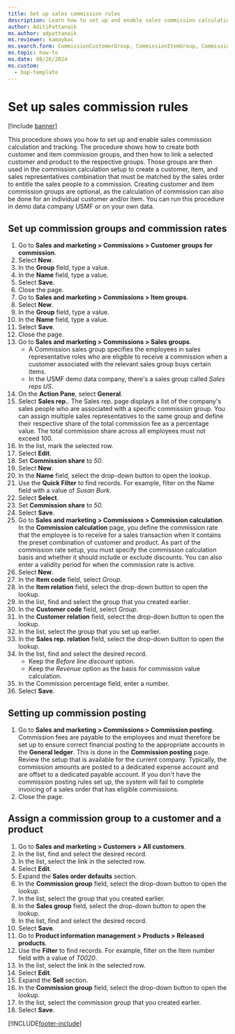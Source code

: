 ```yaml
---
title: Set up sales commission rules
description: Learn how to set up and enable sales commission calculation and tracking, including a step-by-step process using the USMF demo data company.
author: AditiPattanaik
ms.author: adpattanaik
ms.reviewer: kamaybac
ms.search.form: CommissionCustomerGroup, CommissionItemGroup, CommissionSalesGroup, CommissionSalesMember, DirPartyLookup, CommissionCalc, InventPosting, CustTable, EcoResProductDetailsExtended, CommissionEmplSalesGroup 
ms.topic: how-to
ms.date: 08/26/2024
ms.custom: 
  - bap-template
---
```


# Set up sales commission rules

[!include [banner](../../includes/banner.md)]

This procedure shows you how to set up and enable sales commission calculation and tracking. The procedure shows how to create both customer and item commission groups, and then how to link a selected customer and product to the respective groups. Those groups are then used in the commission calculation setup to create a customer, item, and sales representatives combination that must be matched by the sales order to entitle the sales people to a commission. Creating customer and item commission groups are optional, as the calculation of commission can also be done for an individual customer and/or item. You can run this procedure in demo data company USMF or on your own data.

## Set up commission groups and commission rates

1. Go to **Sales and marketing > Commissions > Customer groups for commission**.
2. Select **New**.
3. In the **Group** field, type a value.
4. In the **Name** field, type a value.
5. Select **Save**.
6. Close the page.
7. Go to **Sales and marketing > Commissions > Item groups**.
8. Select **New**.
9. In the **Group** field, type a value.
10. In the **Name** field, type a value.
11. Select **Save**.
12. Close the page.
13. Go to **Sales and marketing > Commissions > Sales groups**.
    - A Commission sales group specifies the employees in sales representative roles who are eligible to receive a commission when a customer associated with the relevant sales group buys certain items.  
    - In the USMF demo data company, there's a sales group called *Sales reps US*.  
14. On the **Action Pane**, select **General**.
15. Select **Sales rep.**. The Sales rep. page displays a list of the company's sales people who are associated with a specific commission group. You can assign multiple sales representatives to the same group and define their respective share of the total commission fee as a percentage value. The total commission share across all employees must not exceed 100.
16. In the list, mark the selected row.
17. Select **Edit**.
18. Set **Commission share** to *50*.
19. Select **New**.
20. In the **Name** field, select the drop-down button to open the lookup.
21. Use the **Quick Filter** to find records. For example, filter on the Name field with a value of *Susan Burk*.
22. Select **Select**.
23. Set **Commission share** to *50*.
24. Select **Save**.
25. Go to **Sales and marketing > Commissions > Commission calculation**. In the **Commission calculation** page, you define the commission rate that the employee is to receive for a sales transaction when it contains the preset combination of customer and product. As part of the commission rate setup, you must specify the commission calculation basis and whether it should include or exclude discounts. You can also enter a validity period for when the commission rate is active.  
26. Select **New**.
27. In the **Item code** field, select *Group*.
28. In the **Item relation** field, select the drop-down button to open the lookup.
29. In the list, find and select the group that you created earlier.
30. In the **Customer code** field, select *Group*.
31. In the **Customer relation** field, select the drop-down button to open the lookup.
32. In the list, select the group that you set up earlier.
33. In the **Sales rep. relation** field, select the drop-down button to open the lookup.
34. In the list, find and select the desired record.
    - Keep the *Before line discount* option.  
    - Keep the *Revenue* option as the basis for commission value calculation.
35. In the Commission percentage field, enter a number.
36. Select **Save**.

## Setting up commission posting

1. Go to **Sales and marketing > Commissions > Commission posting**. Commission fees are payable to the employees and must therefore be set up to ensure correct financial posting to the appropriate accounts in the **General ledger**. This is done in the **Commission posting** page. Review the setup that is available for the current company. Typically, the commission amounts are posted to a dedicated expense account and are offset to a dedicated payable account. If you don't have the commission posting rules set up, the system will fail to complete invoicing of a sales order that has eligible commissions.  
2. Close the page.

## Assign a commission group to a customer and a product

1. Go to **Sales and marketing > Customers > All customers**.
2. In the list, find and select the desired record.
3. In the list, select the link in the selected row.
4. Select **Edit**.
5. Expand the **Sales order defaults** section.
6. In the **Commission group** field, select the drop-down button to open the lookup.
7. In the list, select the group that you created earlier.
8. In the **Sales group** field, select the drop-down button to open the lookup.
9. In the list, find and select the desired record.
10. Select **Save**.
11. Go to **Product information management > Products > Released products**.
12. Use the **Filter** to find records. For example, filter on the Item number field with a value of *T0020*.
13. In the list, select the link in the selected row.
14. Select **Edit**.
15. Expand the **Sell** section.
16. In the **Commission group** field, select the drop-down button to open the lookup.
17. In the list, select the commission group that you created earlier.
18. Select **Save**.

[!INCLUDE[footer-include](../../../includes/footer-banner.md)]
